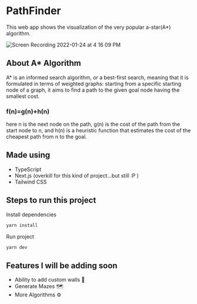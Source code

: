 # PathFinder

This web app shows the visualization of the very popular a-star(A\*) algorithm.


![Screen Recording 2022-01-24 at 4 16 09 PM](https://user-images.githubusercontent.com/51912472/150771585-3ed14250-ce27-4ca8-b52d-10ddab1c6426.gif)



## About A\* Algorithm

A\* is an informed search algorithm, or a best-first search, meaning that it is formulated in terms of weighted graphs: starting from a specific starting node of a graph, it aims to find a path to the given goal node having the smallest cost.

### f(n)=g(n)+h(n)

here n is the next node on the path, g(n) is the cost of the path from the start node to n, and h(n) is a heuristic function that estimates the cost of the cheapest path from n to the goal.

## Made using

- TypeScript
- Next.js (overkill for this kind of project...but still :P )
- Tailwind CSS

## Steps to run this project

Install dependencies

```bash
yarn install
```

Run project

```bash
yarn dev
```

## Features I will be adding soon

- Ability to add custom walls 🧱
- Generate Mazes 🗺
- More Algorithms ⚙️
